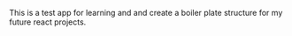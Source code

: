 This is a test app for learning and and create a boiler plate structure for my future react projects.
